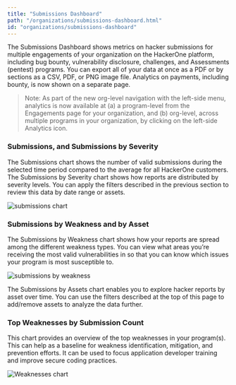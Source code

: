 ```yaml
---
title: "Submissions Dashboard"
path: "/organizations/submissions-dashboard.html"
id: "organizations/submissions-dashboard"
---
```

The Submissions Dashboard shows metrics on hacker submissions for multiple engagements of your organization on the HackerOne platform, including bug bounty, vulnerability disclosure, challenges, and Assessments (pentest) programs. You can export all of your data at once as a PDF or by sections as a CSV, PDF, or PNG image file. Analytics on payments, including bounty, is now shown on a separate page.

>Note: As part of the new org-level navigation with the left-side menu, analytics is now available at (a) a program-level from the Engagements page for your organization, and (b) org-level, across multiple programs in your organization, by clicking on the left-side Analytics icon. 

  
### Submissions, and Submissions by Severity
The Submissions chart shows the number of valid submissions during the selected time period compared to the average for all HackerOne customers. The Submissions by Severity chart shows how reports are distributed by severity levels. You can apply the filters described in the previous section to review this data by date range or assets. 

![submissions chart](/images/submission-dashboard-1.png)

### Submissions by Weakness and by Asset
The Submissions by Weakness chart shows how your reports are spread among the different weakness types. You can view what areas you’re receiving the most valid vulnerabilities in so that you can know which issues your program is most susceptible to.

![submissions by weakness](/images/submission-dashboard-2.png)

The Submissions by Assets chart enables you to explore hacker reports by asset over time. You can use the filters described at the top of this page to add/remove assets to analyze the data further.

### Top Weaknesses by Submission Count
This chart provides an overview of the top weaknesses in your program(s). This can help as a baseline for weakness identification, mitigation, and prevention efforts. It can be used to focus application developer training and improve secure coding practices.

![Weaknesses chart](/images/submission-dashboard-3.png)
